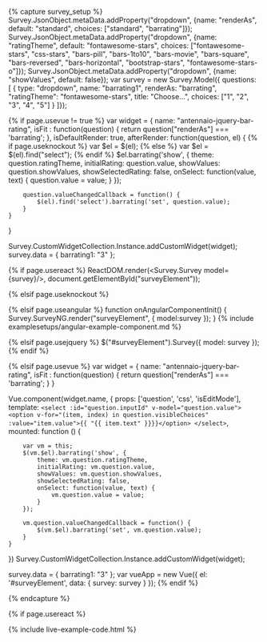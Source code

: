 <script src="https://unpkg.com/jquery-bar-rating"></script>

<link rel="stylesheet" href="https://maxcdn.bootstrapcdn.com/font-awesome/latest/css/font-awesome.min.css">
<!-- Themes -->
<link rel="stylesheet" href="https://unpkg.com/jquery-bar-rating@1.2.2/dist/themes/bars-1to10.css">
<link rel="stylesheet" href="https://unpkg.com/jquery-bar-rating@1.2.2/dist/themes/bars-movie.css">
<link rel="stylesheet" href="https://unpkg.com/jquery-bar-rating@1.2.2/dist/themes/bars-square.css">
<link rel="stylesheet" href="https://unpkg.com/jquery-bar-rating@1.2.2/dist/themes/bars-pill.css">
<link rel="stylesheet" href="https://unpkg.com/jquery-bar-rating@1.2.2/dist/themes/bars-reversed.css">
<link rel="stylesheet" href="https://unpkg.com/jquery-bar-rating@1.2.2/dist/themes/bars-horizontal.css">

<link rel="stylesheet" href="https://unpkg.com/jquery-bar-rating@1.2.2/dist/themes/fontawesome-stars.css">
<link rel="stylesheet" href="https://unpkg.com/jquery-bar-rating@1.2.2/dist/themes/css-stars.css">
<link rel="stylesheet" href="https://unpkg.com/jquery-bar-rating@1.2.2/dist/themes/bootstrap-stars.css">
<link rel="stylesheet" href="https://unpkg.com/jquery-bar-rating@1.2.2/dist/themes/fontawesome-stars-o.css">

{% capture survey_setup %}
Survey.JsonObject.metaData.addProperty("dropdown", {name: "renderAs", default: "standard", choices: ["standard", "barrating"]});
Survey.JsonObject.metaData.addProperty("dropdown", {name: "ratingTheme", default: "fontawesome-stars", choices: ["fontawesome-stars", "css-stars", "bars-pill", "bars-1to10", "bars-movie", "bars-square", "bars-reversed", "bars-horizontal", "bootstrap-stars", "fontawesome-stars-o"]});
Survey.JsonObject.metaData.addProperty("dropdown", {name: "showValues", default: false});
var survey = new Survey.Model({ questions: [
 { type: "dropdown", name: "barrating1", renderAs: "barrating", "ratingTheme": "fontawesome-stars", title: "Choose...", 
     choices: ["1", "2", "3", "4", "5"] }
]});

{% if page.usevue != true %}
var widget = {
    name: "antennaio-jquery-bar-rating",
    isFit : function(question) { return question["renderAs"] === 'barrating'; },
    isDefaultRender: true,
    afterRender: function(question, el) {
{% if page.useknockout %}
        var $el = $(el);
{% else %}
        var $el = $(el).find("select");
{% endif %}
        $el.barrating('show', {
            theme: question.ratingTheme,
            initialRating: question.value,
            showValues: question.showValues,
            showSelectedRating: false,
            onSelect: function(value, text) {
                question.value = value;
            }
        });

        question.valueChangedCallback = function() {
            $(el).find('select').barrating('set', question.value);
        }
    }
}

Survey.CustomWidgetCollection.Instance.addCustomWidget(widget);
survey.data = { barrating1: "3" };

{% if page.usereact %}
ReactDOM.render(<Survey.Survey model={survey}/>, document.getElementById("surveyElement"));

{% elsif page.useknockout %}

{% elsif page.useangular %}
function onAngularComponentInit() {
    Survey.SurveyNG.render("surveyElement", {
        model:survey
    });
}
{% include examplesetups/angular-example-component.md %}

{% elsif page.usejquery %}
$("#surveyElement").Survey({
    model: survey
});
{% endif %}

{% elsif page.usevue %}
var widget = {
    name: "antennaio-jquery-bar-rating",
    isFit : function(question) { return question["renderAs"] === 'barrating'; }
}

Vue.component(widget.name, {
    props: ['question', 'css', 'isEditMode'],
    template: `
      <select :id="question.inputId" v-model="question.value">
          <option v-for="(item, index) in question.visibleChoices" :value="item.value">{{ "{{ item.text" }}}}</option>
      </select>
    `,
    mounted: function () {

        var vm = this;
        $(vm.$el).barrating('show', {
            theme: vm.question.ratingTheme,
            initialRating: vm.question.value,
            showValues: vm.question.showValues,
            showSelectedRating: false,
            onSelect: function(value, text) {
                vm.question.value = value;
            }
        });

        vm.question.valueChangedCallback = function() {
            $(vm.$el).barrating('set', vm.question.value);
        }
    }
})
Survey.CustomWidgetCollection.Instance.addCustomWidget(widget);

survey.data = { barrating1: "3" };
var vueApp = new Vue({ el: '#surveyElement', data: { survey: survey } });
{% endif %}

{% endcapture %}

{% if page.usereact %}
<script type="text/babel">
{% else %}
<script>
{% endif %}
window.surveyForceUpdate = function() {
    document.getElementById("surveyElement").innerHTML = "";
{% if page.useknockout %}
    survey.render();
{% elsif page.usereact %}
    ReactDOM.render(<Survey.Survey model={survey}/>, document.getElementById("surveyElement"));
{% elsif page.usejquery %}
    $("#surveyElement").Survey({ model: survey });
{% elsif page.useangular %}
    document.querySelector("ng-app").innerHTML = "";
    ng.platformBrowserDynamic.bootstrap(HelloApp);
{% elsif page.usevue %}
    document.getElementById("surveyElement").innerHTML = "<survey :survey='survey'/>";
    vueApp.$destroy();
    vueApp = new Vue({ el: '#surveyElement', data: { survey: survey } });
{% endif %}
}
</script>

{% include live-example-code.html %}